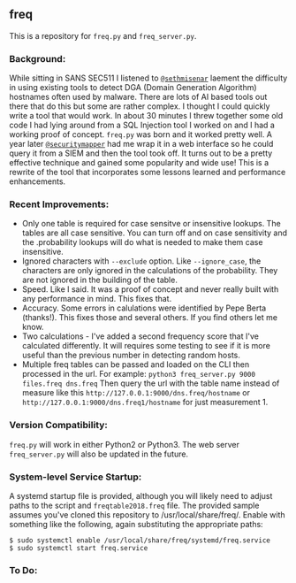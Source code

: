 ## freq
This is a repository for `freq.py` and `freq_server.py`.

### Background:
While sitting in SANS SEC511 I listened to [`@sethmisenar`](https://twitter.com/sethmisenar) laement the difficulty in using existing tools to detect DGA (Domain Generation Algorithm) hostnames often used by malware.  There are lots of AI based tools out there that do this but some are rather complex. I thought I could quickly write a tool that would work.  In about 30 minutes I threw together some old code I had lying around from a SQL Injection tool I worked on and I had a working proof of concept.  `freq.py` was born and it worked pretty well.  A year later [`@securitymapper`](https://twitter.com/securitymapper) had me wrap it in a web interface so he could query it from a SIEM and then the tool took off.  It turns out to be a pretty effective technique and gained some popularity and wide use!   This is a rewrite of the tool that incorporates some lessons learned and performance enhancements.

### Recent Improvements:
- Only one table is required for case sensitve or insensitive lookups. The tables are all case sensitive.  You can turn off and on case sensitivity and the .probability lookups will do what is needed to make them case insensitive.
- Ignored characters with `--exclude` option.  Like `--ignore_case`, the characters are only ignored in the calculations of the probability. They are not ignored in the building of the table.
- Speed.  Like I said.  It was a proof of concept and never really built with any performance in mind.  This fixes that.
- Accuracy.  Some errors in calulations were identified by Pepe Berta (thanks!).  This fixes those and several others.  If you find others let me know.
- Two calculations - I've added a second frequency score that I've calculated differently.  It will requires some testing to see if it is more useful than the previous number in detecting random hosts.
- Multiple freq tables can be passed and loaded on the CLI then processed in the url.  For example: `python3 freq_server.py 9000 files.freq dns.freq`  Then query the url with the table name instead of measure like this `http://127.0.0.1:9000/dns.freq/hostname` or `http://127.0.0.1:9000/dns.freq1/hostname` for just measurement 1.


### Version Compatibility:
`freq.py` will work in either Python2 or Python3.  The web server `freq_server.py` will also be updated in the future.

### System-level Service Startup:
A systemd startup file is provided, although you will likely need to adjust paths to the script and `freqtable2018.freq` file. The provided sample assumes you've cloned this repository to /usr/local/share/freq/. Enable with something like the following, again substituting the appropriate paths:

```
$ sudo systemctl enable /usr/local/share/freq/systemd/freq.service
$ sudo systemctl start freq.service
```

### To Do:
